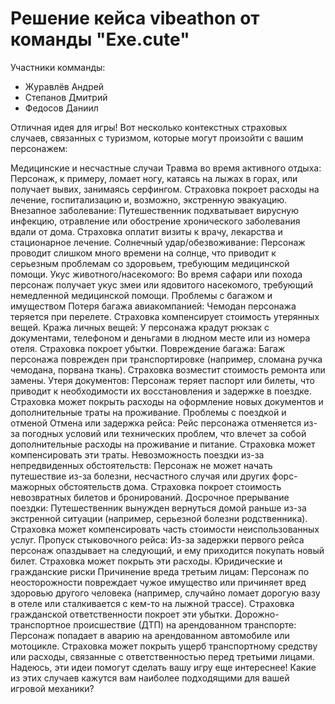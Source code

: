 # Решение кейса vibeathon от команды "Exe.cute"
Участники комманды:
- Журавлёв Андрей
- Степанов Дмитрий
- Федосов Даниил

Отличная идея для игры! Вот несколько контекстных страховых случаев, связанных с туризмом, которые могут произойти с вашим персонажем:

Медицинские и несчастные случаи
Травма во время активного отдыха: Персонаж, к примеру, ломает ногу, катаясь на лыжах в горах, или получает вывих, занимаясь серфингом. Страховка покроет расходы на лечение, госпитализацию и, возможно, экстренную эвакуацию.
Внезапное заболевание: Путешественник подхватывает вирусную инфекцию, отравление или обострение хронического заболевания вдали от дома. Страховка оплатит визиты к врачу, лекарства и стационарное лечение.
Солнечный удар/обезвоживание: Персонаж проводит слишком много времени на солнце, что приводит к серьезным проблемам со здоровьем, требующим медицинской помощи.
Укус животного/насекомого: Во время сафари или похода персонаж получает укус змеи или ядовитого насекомого, требующий немедленной медицинской помощи.
Проблемы с багажом и имуществом
Потеря багажа авиакомпанией: Чемодан персонажа теряется при перелете. Страховка компенсирует стоимость утерянных вещей.
Кража личных вещей: У персонажа крадут рюкзак с документами, телефоном и деньгами в людном месте или из номера отеля. Страховка покроет убытки.
Повреждение багажа: Багаж персонажа поврежден при транспортировке (например, сломана ручка чемодана, порвана ткань). Страховка возместит стоимость ремонта или замены.
Утеря документов: Персонаж теряет паспорт или билеты, что приводит к необходимости их восстановления и задержке в поездке. Страховка может покрыть расходы на оформление новых документов и дополнительные траты на проживание.
Проблемы с поездкой и отменой
Отмена или задержка рейса: Рейс персонажа отменяется из-за погодных условий или технических проблем, что влечет за собой дополнительные расходы на проживание и питание. Страховка может компенсировать эти траты.
Невозможность поездки из-за непредвиденных обстоятельств: Персонаж не может начать путешествие из-за болезни, несчастного случая или других форс-мажорных обстоятельств дома. Страховка покроет стоимость невозвратных билетов и бронирований.
Досрочное прерывание поездки: Путешественник вынужден вернуться домой раньше из-за экстренной ситуации (например, серьезной болезни родственника). Страховка может компенсировать часть стоимости неиспользованных услуг.
Пропуск стыковочного рейса: Из-за задержки первого рейса персонаж опаздывает на следующий, и ему приходится покупать новый билет. Страховка может покрыть эти расходы.
Юридические и гражданские риски
Причинение вреда третьим лицам: Персонаж по неосторожности повреждает чужое имущество или причиняет вред здоровью другого человека (например, случайно ломает дорогую вазу в отеле или сталкивается с кем-то на лыжной трассе). Страховка гражданской ответственности покроет эти убытки.
Дорожно-транспортное происшествие (ДТП) на арендованном транспорте: Персонаж попадает в аварию на арендованном автомобиле или мотоцикле. Страховка может покрыть ущерб транспортному средству или расходы, связанные с ответственностью перед третьими лицами.
Надеюсь, эти идеи помогут сделать вашу игру еще интереснее! Какие из этих случаев кажутся вам наиболее подходящими для вашей игровой механики?
